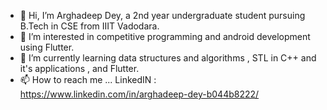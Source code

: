 - 👋 Hi, I’m Arghadeep Dey, a 2nd year undergraduate student pursuing B.Tech in CSE from IIIT Vadodara. 
- 👀 I’m interested in competitive programming and android development using Flutter.
- 🌱 I’m currently learning data structures and algorithms , STL in C++ and it's applications , and Flutter. 
- 📫 How to reach me ... LinkedIN : https://www.linkedin.com/in/arghadeep-dey-b044b8222/
<!--- - 💞️ I’m looking to collaborate on ... --->
<!---
arghadeep23/arghadeep23 is a ✨ special ✨ repository because its `README.md` (this file) appears on your GitHub profile.
You can click the Preview link to take a look at your changes.
--->
